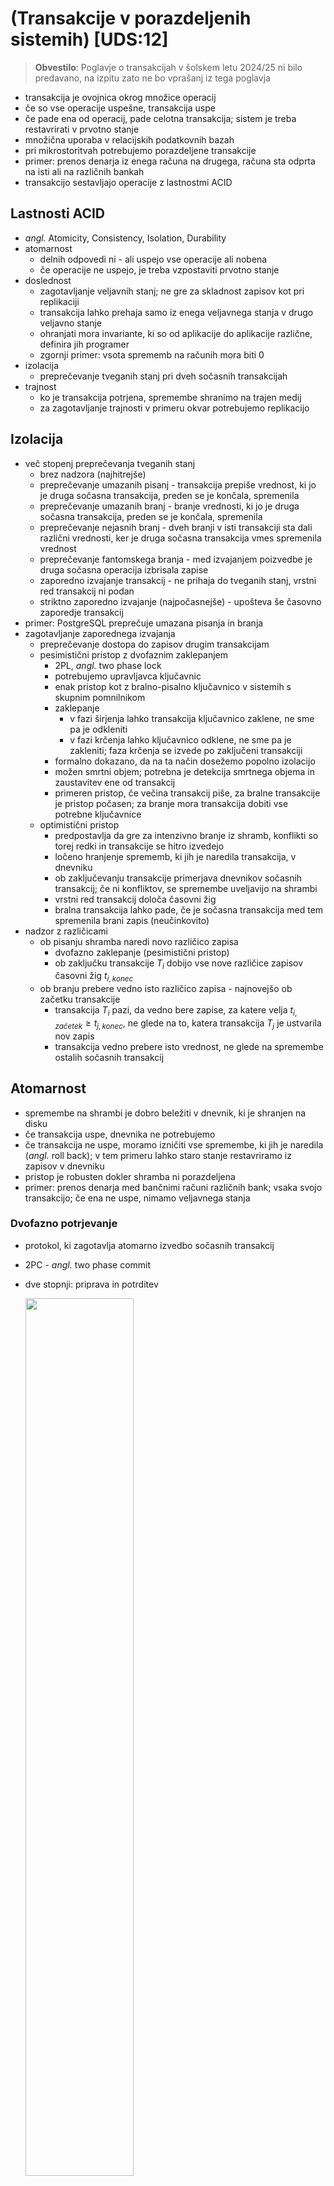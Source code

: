 # (Transakcije v porazdeljenih sistemih) [UDS:12]

> **Obvestilo**: Poglavje o transakcijah v šolskem letu 2024/25 ni bilo predavano, na izpitu zato ne bo vprašanj iz tega poglavja

- transakcija je ovojnica okrog množice operacij
- če so vse operacije uspešne, transakcija uspe
- če pade ena od operacij, pade celotna transakcija; sistem je treba restavrirati v prvotno stanje
- množična uporaba v relacijskih podatkovnih bazah
- pri mikrostoritvah potrebujemo porazdeljene transakcije
- primer: prenos denarja iz enega računa na drugega, računa sta odprta na isti ali na različnih bankah
- transakcijo sestavljajo operacije z lastnostmi ACID

## Lastnosti ACID

- *angl.* Atomicity, Consistency, Isolation, Durability
- atomarnost
  - delnih odpovedi ni - ali uspejo vse operacije ali nobena
  - če operacije ne uspejo, je treba vzpostaviti prvotno stanje
- doslednost
  - zagotavljanje veljavnih stanj; ne gre za skladnost zapisov kot pri replikaciji
  - transakcija lahko prehaja samo iz enega veljavnega stanja v drugo veljavno stanje
  - ohranjati mora invariante, ki so od aplikacije do aplikacije različne, definira jih programer
  - zgornji primer: vsota sprememb na računih mora biti 0
- izolacija
  - preprečevanje tveganih stanj pri dveh sočasnih transakcijah
- trajnost
  - ko je transakcija potrjena, spremembe shranimo na trajen medij
  - za zagotavljanje trajnosti v primeru okvar potrebujemo replikacijo

## Izolacija

- več stopenj preprečevanja tveganih stanj
  - brez nadzora (najhitrejše)
  - preprečevanje umazanih pisanj - transakcija prepiše vrednost, ki jo je druga sočasna transakcija, preden se je končala, spremenila
  - preprečevanje umazanih branj - branje vrednosti, ki jo je druga sočasna transakcija, preden se je končala, spremenila
  - preprečevanje nejasnih branj - dveh branji v isti transakciji sta dali različni vrednosti, ker je druga sočasna transakcija vmes spremenila vrednost
  - preprečevanje fantomskega branja - med izvajanjem poizvedbe je druga sočasna operacija izbrisala zapise
  - zaporedno izvajanje transakcij - ne prihaja do tveganih stanj, vrstni red transakcij ni podan
  - striktno zaporedno izvajanje (najpočasnejše) - upošteva še časovno zaporedje transakcij
- primer: PostgreSQL preprečuje umazana pisanja in branja
- zagotavljanje zaporednega izvajanja
  - preprečevanje dostopa do zapisov drugim transakcijam
  - pesimistični pristop z dvofaznim zaklepanjem
    - 2PL, *angl.* two phase lock
    - potrebujemo upravljavca ključavnic
    - enak pristop kot z bralno-pisalno ključavnico v sistemih s skupnim pomnilnikom
    - zaklepanje
      - v fazi širjenja lahko transakcija ključavnico zaklene, ne sme pa je odkleniti
      - v fazi krčenja lahko ključavnico odklene, ne sme pa je zakleniti; faza krčenja se izvede po zaključeni transakciji
    - formalno dokazano, da na ta način dosežemo popolno izolacijo
    - možen smrtni objem; potrebna je detekcija smrtnega objema in zaustavitev ene od transakcij
    - primeren pristop, če večina transakcij piše, za bralne transakcije je pristop počasen; za branje mora transakcija dobiti vse potrebne ključavnice
  - optimistični pristop
    - predpostavlja da gre za intenzivno branje iz shramb, konflikti so torej redki in transakcije se hitro izvedejo
    - ločeno hranjenje sprememb, ki jih je naredila transakcija, v dnevniku
    - ob zaključevanju transakcije primerjava dnevnikov sočasnih transakcij; če ni konfliktov, se spremembe uveljavijo na shrambi
    - vrstni red transakcij določa časovni žig
    - bralna transakcija lahko pade, če je sočasna transakcija med tem spremenila brani zapis (neučinkovito)
- nadzor z različicami
  - ob pisanju shramba naredi novo različico zapisa
    - dvofazno zaklepanje (pesimistični pristop)
    - ob zaključku transakcije $T_i$ dobijo vse nove različice zapisov časovni žig $t_{i,konec}$
  - ob branju prebere vedno isto različico zapisa - najnovejšo ob začetku transakcije
    - transakcija $T_i$ pazi, da vedno bere zapise, za katere velja $t_{i,začetek} \geq t_{j,konec}$, ne glede na to, katera transakcija $T_j$ je ustvarila nov zapis
    - transakcija vedno prebere isto vrednost, ne glede na spremembe ostalih sočasnih transakcij

## Atomarnost

- spremembe na shrambi je dobro beležiti v dnevnik, ki je shranjen na disku
- če transakcija uspe, dnevnika ne potrebujemo
- če transakcija ne uspe, moramo izničiti vse spremembe, ki jih je naredila (*angl.* roll back); v tem primeru lahko staro stanje restavriramo iz zapisov v dnevniku
- pristop je robusten dokler shramba ni porazdeljena
- primer: prenos denarja med bančnimi računi različnih bank; vsaka svojo transakcijo; če ena ne uspe, nimamo veljavnega stanja

### Dvofazno potrjevanje

- protokol, ki zagotavlja atomarno izvedbo sočasnih transakcij
- 2PC - *angl.* two phase commit
- dve stopnji: priprava in potrditev

  <img src="slike/potrjevanje-dvofazno.png" width="60%" />

- koordinator (lahko odjemalec ali voditelj shrambe) in ostali sodelujoči procesi (shramba)
  - koordinator vpraša sodelujoče procese, če so pripravljeni na potrditev transakcije
  - če vsi sodelujoči procesi soglašajo, koordinator vsem pošlje zahtevo za potrditev transakcije
  - če eden od procesov ne soglaša, koordinator vsem pošlje zahtevo za preklic transakcije
- dve kritični točki
  - če sodelujoči proces potrdi pripravljenost, potem mora transakcijo potrditi ali preklicati; če od koordinatorja ne dobi sporočila (ker je slednji odpovedal), obvisi
  - ko koordinator sprejme odločitev za potrditev ali preklic, odločitve ne more spremeniti; če odpove sodelujoči proces, bo obvisel koordinator
- dvofazno potrjevanje je torej stroga oblika soglasja, pri kateri morajo o stanju sistema soglašati tudi nedelujoči procesi
- težave protokola
  - je počasen
  - če odpove koordinator ali sodelujoči proces, so vsi v transakcijo vključeni procesi blokirani
    - tej težavi se lahko ognemo tako, da pripravimo repliko vsakega procesa v sistemu; uporabimo lahko replikacijo z voditeljem
  - protokol moramo vključiti v vse procese, saj lahko vsak proces uporablja svojo shrambo
- sinhrona rešitev
  - procesi morajo čakati na drugo fazo
  - koordinator mora počakati na odzive vseh procesov po prvi in drugi fazi
  - če eden od procesov odpove, sistem blokira

## Primer: Google spanner

- shrambe NoSQL so osredotočene na odzivnost in raztegljivost, ne jamčijo lastnosti ACID; zadnje čase dobivajo funkcionalnosti klasičnih podatkovnih shramb SQL
- delitev podatkov na particije za večjo raztegljivost
- vsaka particija ima več replik na skupini vozlišč v različnih podatkovnih centrih (algoritem Paxos); vsaka particija ima sledilce in voditelja, ki tudi upravlja ključavnice za dvofazno zaklepanje (2PL)

  <img src="slike/arhitektura-spanner.png" width="67%" />

- dvofazno potrjevanje (2PC) za izvedbo transakcij, ki uporabijo podatke z več particij; transakcijo začne odjemalec, koordinator je eden od voditeljev particij; piše svoj dnevnik, ki ga posreduje sledilcem; sledilci iz dnevnika pripravijo repliko shrambe
- za izolacijo transakcij uporablja nadzor z različicami in dvofaznim zaklepanjem
- striktno zaporedno izvajanje je na porazdeljenem sistemu bolj težavno kot na enem procesu
  - natančen fizični čas - GPS ali atomske ure v vsakem podatkovnem centru
  - čas izvedbe transakcije je podan kot interval, v katerem se je transakcija najverjetneje zgodila
  - po zahtevi za potrditev transakcije X sistem počaka še za dolžino intervala preden sprosti ključavnice; s tem poskrbi, da nova transakcija, ki se je začela po zahtevi za potrditev transakcije X, vidi njene spremembe

## Nesinhrone transakcije

- dvofazno potrjevanje je sinhroni protokol; če eden od procesov odpove, sistem blokira
- nekatere transakcije se izvajajo dolgo časa, uporabljajo ključavnice
- če se transakcije izvajajo na procesih v različnih organizacijah, ni dobro zaradi naše transakcije blokirati procesov v drugi organizaciji
- rešitev s trajnimi (*angl.* persistent) sporočili - jamčiti moramo, da bo sporočilo uporabljeno natanko enkrat
  - primer: na banki dvignemo gotovino in jo položimo na drugo banko; s tem ne blokiramo sistema nobene od bank

### Tabela odhodnih sporočil

- prvi proces v okviru transakcije posodobi zapise v shrambi in obvestilo shrani v tabelo odhodnih sporočil
- proces za posredovanje sporočil opazuje tabelo odhodnih sporočil
  - ko se sporočilo pojavi, ga posreduje drugemu procesu
  - šele ko od drugega procesa dobi potrditev, da je bilo sporočilo uspešno dostavljeno, izbriše sporočilo iz tabele
- lahko pride do podvojenih sporočil
  - sporočila je treba ustrezno označiti, da zaznamo podvojena sporočila in jih zavržemo (oznaka procesa, zaporedna številka)
- proces za posredovanje sporočila ta večkrat posreduje posredniku kot je [RabitMQ](https://www.rabbitmq.com/)
- podoben koncept kot pri replikaciji z avtomatom stanj

### Sage

- po SSKJ roman, ki v dolgi, skozi več rodov segajoči pripovedi oblikuje usodo svojih junakov
- primer: podjetje za organizacijo potovanj mora pri enem ponudniku rezervirati letalsko vozovnico, pri drugem hotel; uspeti mora oboje ali nič
- saga je porazdeljena transakcija, sestavljena iz lokalnih uveljavitvenih transakcij $T_i$ in razveljavitvenih transakcij $C_i$
- vsaka lokalna transakcija predpostavlja, da se bodo tudi ostale lokalne transakcije izvedle uspešno
- če saga zaradi neuspešne izvedbe ene od lokalnih transakcij ne uspe, razveljavitvene transakcije sistem povrnejo v stanje pred porazdeljeno transakcijo
- potrebujemo koordinatorja, ki skrbi za izvajanje lokalnih transakcij
- primer z rezervacijo letalske karte in hotela
  - sago sestavljajo tri lokalne transakcije: $T_L$ za rezervacijo letalske vozovnice, $C_L$ za razveljavitev rezervacije ter $T_H$ za rezervacijo hotela
  - če $T_L$ ne uspe, nam ni treba ukrepati
  - koordinator ob uspešni izvedbi $T_L$ sproži še izvedbo $T_H$
    - če uspe, je organizacija potovanja uspela
    - če ne uspe, moramo preklicati porazdeljeno transakcijo; izvedemo $C_L$
- izvedba sage poteka v več korakih, za lažji nadzor toka programa je smiselno uvesti končni avtomat

  <img src="slike/sage.png" width="67%" />

- če koordinator odpove potem, ko je zahteval izvedbo lokalne transakcije in preden je posodobil svoje stanje, bo ob ponovni vzpostavitvi zahtevo posredoval še enkrat
- če proces, ki izvaja lokalno transakcijo, ni dosegljiv, bo koordinator večkrat poskušal
- proces, ki izvaja lokalno transakcijo, lahko prejme dve enaki zahtevi; potrebujemo mehanizem za obvladovanje podvojenih sporočil
- sage in izolacija
  - lokalne transakcije lahko spremembe označujejo z umazanim bitom, ki je zbrisan potem, ko saga uspe
  - saga ali lokalna transakcija, ki želi dostopati do zapisa, označenega z umazanim bitom, pade ali pa mora počakati, da zapis ni več označen
